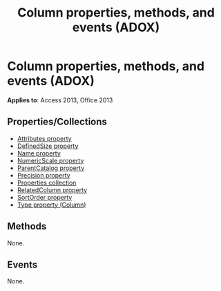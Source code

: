 ﻿---
title: Column properties, methods, and events (ADOX)
TOCTitle: Properties, Methods, and Events
ms:assetid: 3cfb6eaf-399a-1678-45bd-6fe692d8bd81
ms:mtpsurl: https://msdn.microsoft.com/library/JJ249162(v=office.15)
ms:contentKeyID: 48544330
ms.date: 09/18/2015
mtps_version: v=office.15
---

# Column properties, methods, and events (ADOX)

**Applies to**: Access 2013, Office 2013


## Properties/Collections

- [Attributes property](attributes-property-adox.md)
- [DefinedSize property](definedsize-property-adox.md)
- [Name property](name-property-adox.md)
- [NumericScale property](numericscale-property-adox.md)
- [ParentCatalog property](parentcatalog-property-adox.md)
- [Precision property](precision-property-adox.md)
- [Properties collection](properties-collection-ado.md)
- [RelatedColumn property](relatedcolumn-property-adox.md)
- [SortOrder property](sortorder-property-adox.md)
- [Type property (Column)](https://docs.microsoft.com/office/vba/access/concepts/miscellaneous/type-property-columnadox)

## Methods

None.

## Events

None.

